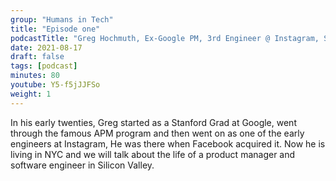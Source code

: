```yaml
---
group: "Humans in Tech"
title: "Episode one"
podcastTitle: "Greg Hochmuth, Ex-Google PM, 3rd Engineer @ Instagram, Startup Founder"
date: 2021-08-17
draft: false
tags: [podcast]
minutes: 80
youtube: Y5-f5jJJFSo
weight: 1
---
```


In his early twenties, Greg started as a Stanford Grad at Google, went through the famous APM program and then went on as one of the early engineers at Instagram, He was there when Facebook acquired it. Now he is living in NYC and we will talk about the life of a product manager and software engineer in Silicon Valley.